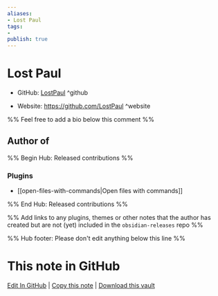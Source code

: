 ```yaml
---
aliases:
- Lost Paul
tags:
- 
publish: true
---
```


# Lost Paul

- GitHub: [LostPaul](https://github.com/LostPaul/) ^github
<!-- - Discord: `@` ^discord-->
- Website: <https://github.com/LostPaul> ^website
<!-- - [[Publish sites|Publish site]]: <https://> ^publish-->

%% Feel free to add a bio below this comment %%


## Author of

%% Begin Hub: Released contributions %%
### Plugins
- [[open-files-with-commands|Open files with commands]]

%% End Hub: Released contributions %%

%% Add links to any plugins, themes or other notes that the author has created but are not (yet) included in the `obsidian-releases` repo %%

<!--
### Unlisted plugins
-->

<!--
### Others
-->

<!--
## Sponsor this author
-->

<!-- - [[GitHub sponsors]]: [Sponsor @LostPaul on GitHub Sponsors](https://github.com/sponsors/LostPaul) ^github-sponsor-->
<!-- - [[Buy me a coffee]]: <https://> ^buy-me-a-coffee-->
<!-- - [[PayPal]]: <https://> ^paypal-->
<!-- - [[Patreon]]: <https://> ^patreon-->

<!--
## Follow this author
-->

<!-- - [[YouTube Channels|On YouTube]]: <https://> ^youtube-->
<!-- - Twitter: <https://> ^twitter-->
<!-- - ... -->

%% Hub footer: Please don't edit anything below this line %%

# This note in GitHub

<span class="git-footer">[Edit In GitHub](https://github.dev/obsidian-community/obsidian-hub/blob/main/01%20-%20Community/People/LostPaul.md "git-hub-edit-note") | [Copy this note](https://raw.githubusercontent.com/obsidian-community/obsidian-hub/main/01%20-%20Community/People/LostPaul.md "git-hub-copy-note") | [Download this vault](https://github.com/obsidian-community/obsidian-hub/archive/refs/heads/main.zip "git-hub-download-vault") </span>
